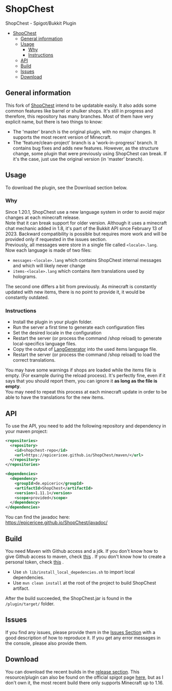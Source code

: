 # ShopChest

ShopChest - Spigot/Bukkit Plugin

<!-- TOC -->
* [ShopChest](#shopchest)
  * [General information](#general-information)
  * [Usage](#usage)
    * [Why](#why)
    * [Instructions](#instructions)
  * [API](#api)
  * [Build](#build)
  * [Issues](#issues)
  * [Download](#download)
<!-- TOC -->

## General information

This fork of [ShopChest](https://github.com/EpicEricEE/ShopChest) intend to be updatable easily.
It also adds some common features like barrel or shulker shops.
It's still in progress and therefore, this repository has many branches.
Most of them have very explicit name, but there is two things to know:

- The 'master' branch is the original plugin, with no major changes.
  It supports the most recent version of Minecraft.
- The 'feature/clean-project' branch is a 'work-in-progress' branch.
  It contains bug fixes and adds new features.
  However, as the structure change, some plugin that were previously using ShopChest can break.
  If it's the case, just use the original version (in 'master' branch).

## Usage

To download the plugin, see the Download section below. <br>

### Why
Since 1.20.1, ShopChest use a new language system in order to avoid major changes at each minecraft release. <br>
Note that it can break support for older version.
Although it uses a minecraft chat mechanic added in 1.8, it's part of the Bukkit API since February 13 of 2023.
Backward compatibility is possible but requires more work and will be provided only if requested in the issues section. <br>
Previously, all messages were store in a single file called `<locale>.lang`.
Now each language is made of two files:
- `messages-<locale>.lang` which contains ShopChest internal messages and which will likely never change
- `items-<locale>.lang` which contains item translations used by holograms.

The second one differs a bit from previously.
As minecraft is constantly updated with new items, there is no point to provide it, it would be constantly outdated.

### Instructions

- Install the plugin in your plugin folder.
- Run the server a first time to generate each configuration files
- Set the desired locale in the configuration
- Restart the server (or process the command /shop reload) to generate local-specifics language files.
- Copy the output of [LangGenerator](https://github.com/Flowsqy/ShopChestLangGenerator) into the used items language file.
- Restart the server (or process the command /shop reload) to load the correct translations.

You may have some warnings if shops are loaded while the items file is empty.
(For example during the reload process).
It's perfectly fine, even if it says that you should report them, you can ignore it **as long as the file is empty**.
<br>
You may need to repeat this process at each minecraft update in order to be able to have the translations for the new items.

## API

To use the API, you need to add the following repository and dependency in your maven project:

```xml
<repositories>
  <repository>
    <id>shopchest-repo</id>
    <url>https://epicericee.github.io/ShopChest/maven/</url>
  </repository>
</repositories>

<dependencies>
  <dependency>
    <groupId>de.epiceric</groupId>
    <artifactId>ShopChest</artifactId>
    <version>1.11.1</version>
    <scope>provided</scope>
  </dependency>
</dependencies>
```

You can find the javadoc here: https://epicericee.github.io/ShopChest/javadoc/

## Build

You need Maven with Github access and a jdk.
If you don't know how to give Github access to maven,
check [this](https://docs.github.com/en/packages/working-with-a-github-packages-registry/working-with-the-apache-maven-registry#authenticating-with-a-personal-access-token)
.
If you don't know how to create a personal token,
check [this](https://docs.github.com/en/authentication/keeping-your-account-and-data-secure/creating-a-personal-access-token)
.

- Use ``sh lib/install_local_depedencies.sh`` to import local dependencies.
- Use ``mvn clean install`` at the root of the project to build ShopChest artifact.

After the build succeeded, the ShopChest.jar is found in the ``/plugin/target/`` folder.

## Issues

If you find any issues, please provide them in the [Issues Section](https://github.com/Flowsqy/ShopChest/issues) with a
good description of how to reproduce it. If you get any error messages in the console, please also provide them.

## Download

You can download the recent builds in the [release section](https://github.com/Flowsqy/ShopChest/releases).
This resource/plugin can also be found on the official spigot
page [here](https://www.spigotmc.org/resources/shopchest.11431/), but as I don't own it, the most recent build there
only supports Minecraft up to 1.16.

